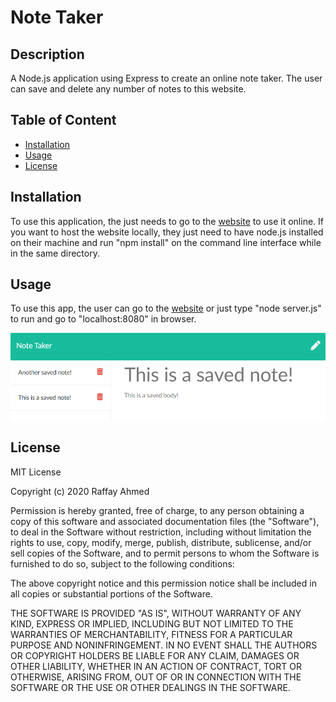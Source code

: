 # Note Taker

## Description
A Node.js application using Express to create an online note taker. The user can save and delete any number of notes to this website.

## Table of Content
* [Installation](#installation)
* [Usage](#usage)
* [License](#license)

## Installation
To use this application, the just needs to go to the [website](https://note-taker-ra.herokuapp.com/notes) to use it online. If you want to host the website locally, they just need to have node.js installed on their machine and run "npm install" on the command line interface while in the same directory.

## Usage
To use this app, the user can go to the [website](https://note-taker-ra.herokuapp.com/notes) or just type "node server.js" to run and go to "localhost:8080" in browser.
<br/>

![Note Taker](https://github.com/rahme/note-taker/blob/master/Note-Taker/images/saved-note.PNG)

## License
MIT License

Copyright (c) 2020 Raffay Ahmed

Permission is hereby granted, free of charge, to any person obtaining a copy of this software and associated documentation files (the "Software"), to deal in the Software without restriction, including without limitation the rights to use, copy, modify, merge, publish, distribute, sublicense, and/or sell copies of the Software, and to permit persons to whom the Software is furnished to do so, subject to the following conditions:

The above copyright notice and this permission notice shall be included in all copies or substantial portions of the Software.

THE SOFTWARE IS PROVIDED "AS IS", WITHOUT WARRANTY OF ANY KIND, EXPRESS OR IMPLIED, INCLUDING BUT NOT LIMITED TO THE WARRANTIES OF MERCHANTABILITY, FITNESS FOR A PARTICULAR PURPOSE AND NONINFRINGEMENT. IN NO EVENT SHALL THE AUTHORS OR COPYRIGHT HOLDERS BE LIABLE FOR ANY CLAIM, DAMAGES OR OTHER LIABILITY, WHETHER IN AN ACTION OF CONTRACT, TORT OR OTHERWISE, ARISING FROM, OUT OF OR IN CONNECTION WITH THE SOFTWARE OR THE USE OR OTHER DEALINGS IN THE SOFTWARE.

